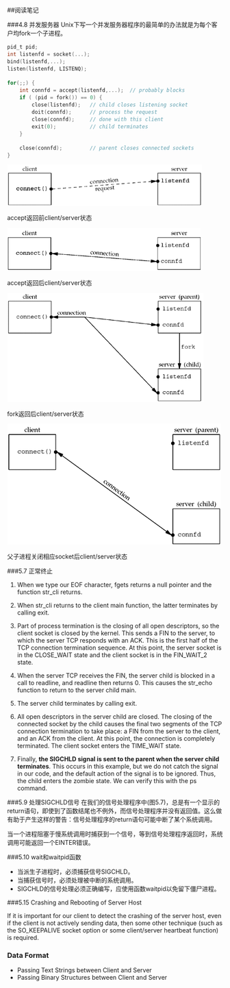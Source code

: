 ##阅读笔记

###4.8 并发服务器
Unix下写一个并发服务器程序的最简单的办法就是为每个客户均fork一个子进程。

```c
pid_t pid;
int listenfd = socket(...);
bind(listenfd,...);
listen(listenfd, LISTENQ);

for(;;) {
	int connfd = accept(listenfd,...);  // probably blocks
	if ( (pid = fork()) == 0) {
		close(listenfd);   // child closes listening socket
		doit(connfd);      // process the request
		close(connfd);     // done with this client 
		exit(0);           // child terminates
	}

	close(connfd);         // parent closes connected sockets
} 	
```

![](4.14.png)

accept返回前client/server状态

![](4.15.png)

accept返回后client/server状态

![](4.16.png)

fork返回后client/server状态

![](4.17.png)

父子进程关闭相应socket后client/server状态

###5.7 正常终止

1. When we type our EOF character, fgets returns a null pointer and the function str_cli returns.

2. When str_cli returns to the client main function, the latter terminates by calling exit.

3. Part of process termination is the closing of all open descriptors, so the client socket is closed by the kernel. This sends a FIN to the server, to which the server TCP responds with an ACK. This is the first half of the TCP connection termination sequence. At this point, the server socket is in the CLOSE_WAIT state and the client socket is in the FIN_WAIT_2 state.

4. When the server TCP receives the FIN, the server child is blocked in a call to readline, and readline then returns 0. This causes the str_echo function to return to the server child main.

5. The server child terminates by calling exit.

6. All open descriptors in the server child are closed. The closing of the connected socket by the child causes the final two segments of the TCP connection termination to take place: a FIN from the server to the client, and an ACK from the client. At this point, the connection is completely terminated. The client socket enters the TIME_WAIT state.

7. Finally, **the SIGCHLD signal is sent to the parent when the server child terminates**. This occurs in this example, but we do not catch the signal in our code, and the default action of the signal is to be ignored. Thus, the child enters the zombie state. We can verify this with the ps command.

###5.9 处理SIGCHLD信号
在我们的信号处理程序中(图5.7)，总是有一个显示的return语句，即使到了函数结尾也不例外，而信号处理程序并没有返回值。这么做有助于产生这样的警告：信号处理程序的return语句可能中断了某个系统调用。

当一个进程阻塞于慢系统调用时捕获到一个信号，等到信号处理程序返回时，系统调用可能返回一个EINTER错误。

###5.10 wait和waitpid函数
- 当派生子进程时，必须捕获信号SIGCHLD。
- 当捕获信号时，必须处理被中断的系统调用。
- SIGCHLD的信号处理必须正确编写，应使用函数waitpid以免留下僵尸进程。

###5.15 Crashing and Rebooting of Server Host

If it is important for our client to detect the crashing of the server host, even if the client is not actively sending data, then some other technique (such as the SO_KEEPALIVE socket option or some client/server heartbeat function) is required.

### Data Format
- Passing Text Strings between Client and Server
- Passing Binary Structures between Client and Server
